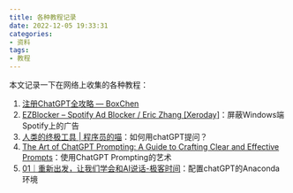 ```yaml
---
title: 各种教程记录
date: 2022-12-05 19:33:31
categories:
- 资料
tags:
- 教程
---
```

本文记录一下在网络上收集的各种教程：
1. [注册ChatGPT全攻略 — BoxChen](https://mirror.xyz/boxchen.eth/9O9CSqyKDj4BKUIil7NC1Sa1LJM-3hsPqaeW_QjfFBc)
2. [EZBlocker – Spotify Ad Blocker / Eric Zhang [Xeroday]](https://www.ericzhang.me/projects/spotify-ad-blocker-ezblocker/)：屏蔽Windows端Spotify上的广告
3. [人类的终极工具 | 程序员的喵](https://catcoding.me/p/chatgpt-tools/)：如何用chatGPT提问？
4. [The Art of ChatGPT Prompting: A Guide to Crafting Clear and Effective Prompts](https://app.gumroad.com/d/52391c67754c7f5c7814004307bc660a)：使用ChatGPT Prompting的艺术
5. [01｜重新出发，让我们学会和AI说话-极客时间](https://time.geekbang.org/column/article/641742)：配置chatGPT的Anaconda环境







